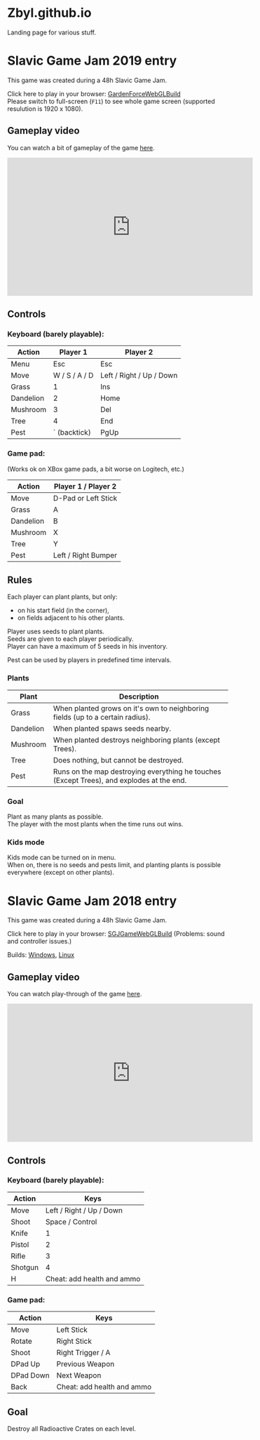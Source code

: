 # Zbyl.github.io
Landing page for various stuff.

# Slavic Game Jam 2019 entry

This game was created during a 48h Slavic Game Jam.

Click here to play in your browser: [GardenForceWebGLBuild](./GardenForceWebGLBuild/index.html)  
Please switch to full-screen (`F11`) to see whole game screen (supported resulution is 1920 x 1080).

## Gameplay video

You can watch a bit of gameplay of the game [here](https://youtu.be/tqlfyjxpniM).

<iframe width="560" height="315" src="https://www.youtube.com/embed/tqlfyjxpniM" frameborder="0" allow="accelerometer; autoplay; encrypted-media; gyroscope; picture-in-picture" allowfullscreen></iframe>

## Controls

### Keyboard (barely playable):

| Action    | Player 1                   | Player 2                   |
|-----------|----------------------------|----------------------------|
| Menu      | Esc                        | Esc                        |
| Move      | W / S / A / D              | Left / Right / Up / Down   |
| Grass     | 1                          | Ins                        |
| Dandelion | 2                          | Home                       |
| Mushroom  | 3                          | Del                        |
| Tree      | 4                          | End                        |
| Pest      | ` (backtick)               | PgUp                       |

### Game pad:

(Works ok on XBox game pads, a bit worse on Logitech, etc.)

| Action    | Player 1 / Player 2        |
|-----------|----------------------------|
| Move      | D-Pad or Left Stick        |
| Grass     | A                          |
| Dandelion | B                          |
| Mushroom  | X                          |
| Tree      | Y                          |
| Pest      | Left / Right Bumper        |


## Rules

Each player can plant plants, but only:
- on his start field (in the corner),
- on fields adjacent to his other plants.

Player uses seeds to plant plants.  
Seeds are given to each player periodically.  
Player can have a maximum of 5 seeds in his inventory.  

Pest can be used by players in predefined time intervals.


### Plants

| Plant     | Description                                                                               |
|-----------|-------------------------------------------------------------------------------------------|
| Grass     | When planted grows on it's own to neighboring fields (up to a certain radius).            |
| Dandelion | When planted spaws seeds nearby.                                                          |
| Mushroom  | When planted destroys neighboring plants (except Trees).                                  |
| Tree      | Does nothing, but cannot be destroyed.                                                    |
| Pest      | Runs on the map destroying everything he touches (Except Trees), and explodes at the end. |

### Goal

Plant as many plants as possible.  
The player with the most plants when the time runs out wins.

### Kids mode

Kids mode can be turned on in menu.  
When on, there is no seeds and pests limit, and planting plants is possible everywhere (except on other plants).


# Slavic Game Jam 2018 entry

This game was created during a 48h Slavic Game Jam.

Click here to play in your browser: [SGJGameWebGLBuild](./SGJGameWebGLBuild/index.html) (Problems: sound and controller issues.)

Builds: [Windows](./WinBuild.zip), [Linux](./LinuxBuild.zip)

## Gameplay video

You can watch play-through of the game [here](https://youtu.be/-NTAKnw1OOM).

<iframe width="560" height="315" src="https://www.youtube.com/embed/-NTAKnw1OOM?rel=0" frameborder="0" allow="autoplay; encrypted-media" allowfullscreen></iframe>

## Controls

### Keyboard (barely playable):

| Action  | Keys                       |
|---------|----------------------------|
| Move    | Left / Right / Up / Down   |
| Shoot   | Space / Control            |
| Knife   | 1                          |
| Pistol  | 2                          |
| Rifle   | 3                          |
| Shotgun | 4                          |
| H       | Cheat: add health and ammo |

### Game pad:

| Action    | Keys                       |
|-----------|----------------------------|
| Move      | Left Stick                 |
| Rotate    | Right Stick                |
| Shoot     | Right Trigger / A          |
| DPad Up   | Previous Weapon            |
| DPad Down | Next Weapon                |
| Back      | Cheat: add health and ammo |

## Goal

Destroy all Radioactive Crates on each level.
